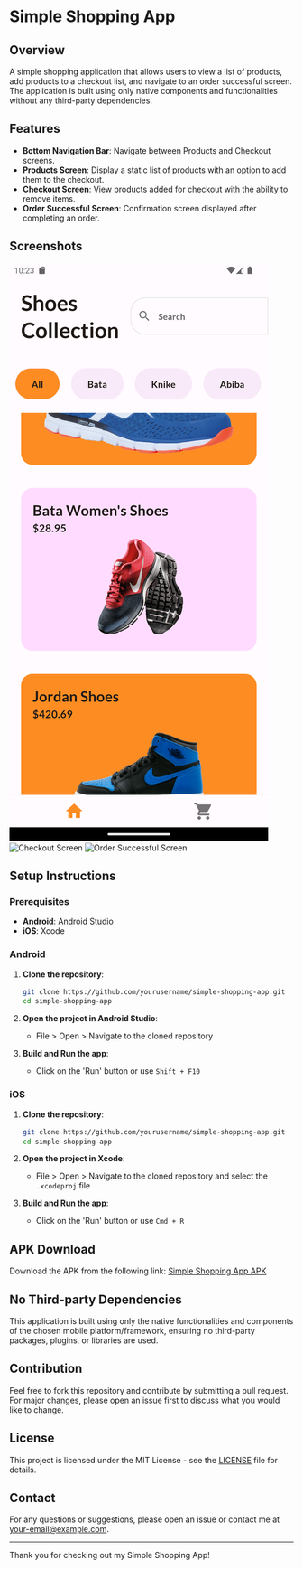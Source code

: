 # Simple Shopping App

## Overview
A simple shopping application that allows users to view a list of products, add products to a checkout list, and navigate to an order successful screen. The application is built using only native components and functionalities without any third-party dependencies.

## Features
- **Bottom Navigation Bar**: Navigate between Products and Checkout screens.
- **Products Screen**: Display a static list of products with an option to add them to the checkout.
- **Checkout Screen**: View products added for checkout with the ability to remove items.
- **Order Successful Screen**: Confirmation screen displayed after completing an order.

## Screenshots
![Products Screen](/products_screen.png)
![Checkout Screen](screenshots/checkout_screen.png)
![Order Successful Screen](screenshots/order_successful_screen.png)

## Setup Instructions

### Prerequisites
- **Android**: Android Studio
- **iOS**: Xcode

### Android
1. **Clone the repository**:
    ```bash
    git clone https://github.com/yourusername/simple-shopping-app.git
    cd simple-shopping-app
    ```

2. **Open the project in Android Studio**:
    - File > Open > Navigate to the cloned repository

3. **Build and Run the app**:
    - Click on the 'Run' button or use `Shift + F10`

### iOS
1. **Clone the repository**:
    ```bash
    git clone https://github.com/yourusername/simple-shopping-app.git
    cd simple-shopping-app
    ```

2. **Open the project in Xcode**:
    - File > Open > Navigate to the cloned repository and select the `.xcodeproj` file

3. **Build and Run the app**:
    - Click on the 'Run' button or use `Cmd + R`

## APK Download
Download the APK from the following link:
[Simple Shopping App APK](https://example.com/downloads/simple-shopping-app.apk)


## No Third-party Dependencies
This application is built using only the native functionalities and components of the chosen mobile platform/framework, ensuring no third-party packages, plugins, or libraries are used.

## Contribution
Feel free to fork this repository and contribute by submitting a pull request. For major changes, please open an issue first to discuss what you would like to change.

## License
This project is licensed under the MIT License - see the [LICENSE](LICENSE) file for details.

## Contact
For any questions or suggestions, please open an issue or contact me at [your-email@example.com](mailto:your-email@example.com).

---

Thank you for checking out my Simple Shopping App!
